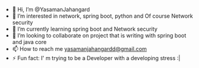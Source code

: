 - 👋 Hi, I’m @YasamanJahangard
- 👀 I’m interested in network, spring boot, python and Of course Network security
- 🌱 I’m currently learning spring boot and Network security
- 💞️ I’m looking to collaborate on project that is writing with spring boot and java core
- 📫 How to reach me yasamanjahangardd@gmail.com
- ⚡ Fun fact: I' m trying to be a Developer  with a developing stress :|
  

<!---
YasamanJahangard/YasamanJahangard is a ✨ special ✨ repository because its `README.md` (this file) appears on your GitHub profile.
You can click the Preview link to take a look at your changes.
--->
